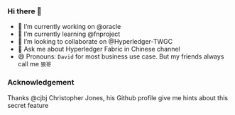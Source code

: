 ### Hi there 👋

<!--
**davidkhala/davidkhala** is a ✨ _special_ ✨ repository because its `README.md` (this file) appears on your GitHub profile.

Here are some ideas to get you started:
- 📫 How to reach me: ...
- 🤔 I’m looking for help with ...
- ⚡ Fun fact: 许愿门
-->

- 🔭 I’m currently working on @oracle
- 🌱 I’m currently learning @fnproject
- 👯 I’m looking to collaborate on @Hyperledger-TWGC
- 💬 Ask me about Hyperledger Fabric in Chinese channel
- 😄 Pronouns: `David` for most business use case. But my friends always call me `狼哥`




### Acknowledgement
Thanks @cjbj Christopher Jones, his Github profile give me hints about this secret feature
